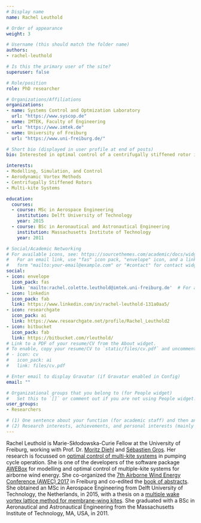 ```yaml
---
# Display name
name: Rachel Leuthold

# Order of appearance
weight: 3

# Username (this should match the folder name)
authors:
- rachel-leuthold

# Is this the primary user of the site?
superuser: false

# Role/position
role: PhD researcher

# Organizations/Affiliations
organizations:
- name: Systems Control and Optmization Laboratory
  url: "https://www.syscop.de"
- name: IMTEK, Faculty of Engineering
  url: "https://www.imtek.de"
- name: University of Freiburg
  url: "https://www.uni-freiburg.de/"

# Short bio (displayed in user profile at end of posts)
bio: Interested in optimal control of a centrifugally stiffened rotor in pumping cycle operation.

interests:
- Modelling, Simulation, and Control
- Aerodynamic Vortex Methods
- Centrifugally Stiffened Rotors
- Multi-kite Systems

education:
  courses:
  - course: MSc in Aerospace Engineering
    institution: Delft University of Technology
    year: 2015
  - course: BSc in Aeronautical and Astronautical Engineering
    institution: Massachusetts Institute of Technology
    year: 2011

# Social/Academic Networking
# For available icons, see: https://sourcethemes.com/academic/docs/widgets/#icons
#   For an email link, use "fas" icon pack, "envelope" icon, and a link in the
#   form "mailto:your-email@example.com" or "#contact" for contact widget.
social:
- icon: envelope
  icon_pack: fas
  link: 'mailto:rachel.colette.leuthold@imtek.uni-freiburg.de'  # For a direct email link, use "mailto:test@example.org".
- icon: linkedin
  icon_pack: fab
  link: https://www.linkedin.com/in/rachel-leuthold-131a0aa5/
- icon: researchgate
  icon_pack: ai
  link: https://www.researchgate.net/profile/Rachel_Leuthold2
- icon: bitbucket
  icon_pack: fab
  link: https://bitbucket.com/rleuthold/
# Link to a PDF of your resume/CV from the About widget.
# To enable, copy your resume/CV to `static/files/cv.pdf` and uncomment the lines below.  
# - icon: cv
#   icon_pack: ai
#   link: files/cv.pdf

# Enter email to display Gravatar (if Gravatar enabled in Config)
email: ""

# Organizational groups that you belong to (for People widget)
#   Set this to `[]` or comment out if you are not using People widget.  
user_groups:
- Researchers

# (1) One sentence about your function (for academic staff) and then another sentence about your role(s) within the training network
# (2) Research interests, achievements, and personal interests (mainly for researchers)
---
```


Rachel Leuthold is Marie-Skłodowska-Curie Fellow at the University of Freiburg, working with Prof. Dr. [Moritz Diehl](/authors/moritz-diehl/) and [Sébastien Gros](/authors/sebastien-gros). Her research is focussed on [optimal control of multi-kite systems](/project/esr03/) in pumping cycle operation. She is one of the developers of the software package [AWEBox](https://github.com/awebox/awebox) for modelling and optimal control of multiple-kite systems for airborne wind energy. She co-organized the [7th Airborne Wind Energy Conference (AWEC) 2017](http://www.awec2017.com/) in Freiburg and co-edited the [book of abstracts](https://doi.org/10.6094/UNIFR/12994). She obtained an MSc in Aerospace Engineering from Delft University of Technology, the Netherlands, in 2015, with a thesis on a [multiple wake vortex lattice method for membrane-wing kites](http://resolver.tudelft.nl/uuid:4c2f34c2-d465-491a-aa64-d991978fedf4). She graduated with a BSc in Aeronautical and Astronautical Engineering from the Massachusetts Institute of Technology, MA, USA, in 2011.
